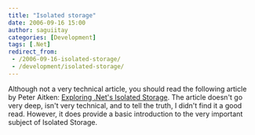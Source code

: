 ```yaml
---
title: "Isolated storage"
date: 2006-09-16 15:00
author: saguiitay
categories: [Development]
tags: [.Net]
redirect_from:
 - /2006-09-16-isolated-storage/
 - /development/isolated-storage/
---
```

Although not a very technical article, you should read the following article by Peter Aitken: [Exploring .Net's Isolated Storage](http://www.devsource.com/article2/0,1895,2002924,00.asp). The article doesn't go very deep, isn't very technical, and to tell the truth, I didn't find it a good read. However, it does provide a basic introduction to the very important subject of Isolated Storage.</span>


